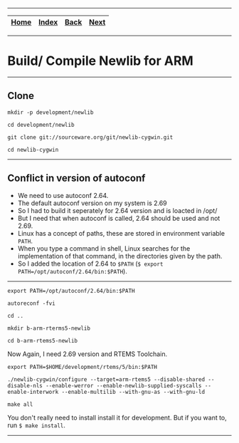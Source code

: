 
---

| [Home](/README.md) | [Index](./README.md) | [Back](./1_build_for_sparc.md) | [Next](../1_error_when_run_make_after_modification_in_newlib_repo.md) |
| :---: | :---: | :---: | :---: |

---

# Build/ Compile Newlib for ARM

---

## Clone

```shell
mkdir -p development/newlib

cd development/newlib

git clone git://sourceware.org/git/newlib-cygwin.git

cd newlib-cygwin
```

---

## Conflict in version of autoconf

* We need to use autoconf 2.64.
* The default autoconf version on my system is 2.69
* So I had to build it seperately for 2.64 version and is loacted in /opt/
* But I need that when autoconf is called, 2.64 should be used and not 2.69.
* Linux has a concept of paths, these are stored in environment variable `PATH`.
* When you type a command in shell, Linux searches for the implementation of that command, in the directories given by the path.
* So I added the location of 2.64 to `$PATH` (`$ export PATH=/opt/autoconf/2.64/bin:$PATH`).

---

```shell
export PATH=/opt/autoconf/2.64/bin:$PATH

autoreconf -fvi

cd ..

mkdir b-arm-rterms5-newlib

cd b-arm-rtems5-newlib
```

Now Again, I need 2.69 version and RTEMS Toolchain.

```shell
export PATH=$HOME/development/rtems/5/bin:$PATH

./newlib-cygwin/configure --target=arm-rtems5 --disable-shared --disable-nls --enable-werror --enable-newlib-supplied-syscalls --enable-interwork --enable-multilib --with-gnu-as --with-gnu-ld
```

```shell
make all
```

You don't really need to install install it for development. But if you want to, run `$ make install`.

---